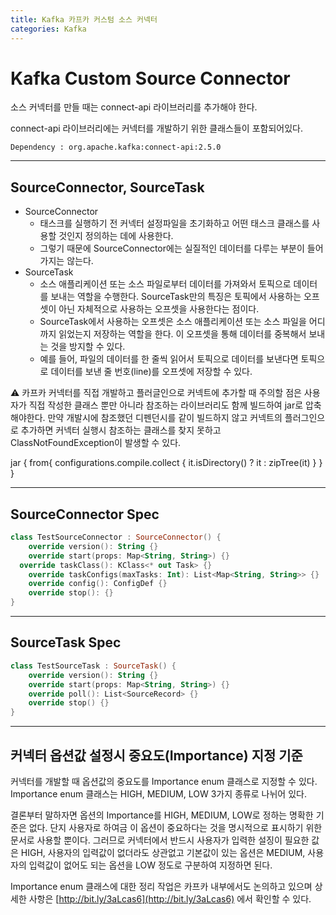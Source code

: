 ```yaml
---
title: Kafka 카프카 커스텀 소스 커넥터
categories: Kafka
---
```


# Kafka Custom Source Connector

소스 커넥터를 만들 때는 connect-api 라이브러리를 추가해야 한다.

connect-api 라이브러리에는 커넥터를 개발하기 위한 클래스들이 포함되어있다.

`Dependency : org.apache.kafka:connect-api:2.5.0`

---

## SourceConnector, SourceTask

- SourceConnector
    - 태스크를 실행하기 전 커넥터 설정파일을 초기화하고 어떤 태스크 클래스를 사용할 것인지 정의하는 데에 사용한다.
    - 그렇기 때문에 SourceConnector에는 실질적인 데이터를 다루는 부분이 들어가지는 않는다.
- SourceTask
    - 소스 애플리케이션 또는 소스 파일로부터 데이터를 가져와서 토픽으로 데이터를 보내는 역할을 수행한다. SourceTask만의 특징은 토픽에서 사용하는 오프셋이 아닌 자체적으로 사용하는 오프셋을 사용한다는 점이다.
    - SourceTask에서 사용하는 오프셋은 소스 애플리케이션 또는 소스 파일을 어디까지 읽었는지 저장하는 역할을 한다. 이 오프셋을 통해 데이터를 중복해서 보내는 것을 방지할 수 있다.
    - 예를 들어, 파일의 데이터를 한 줄씩 읽어서 토픽으로 데이터를 보낸다면 토픽으로 데이터를 보낸 줄 번호(line)를 오프셋에 저장할 수 있다.
    

<aside>
⚠️ 카프카 커넥터를 직접 개발하고 플러글인으로 커넥트에 추가할 때 주의할 점은 사용자가 직접 작성한 클래스 뿐만 아니라 참조하는 라이브러리도 함께 빌드하여 jar로 압축해야한다.
만약 개발시에 참조했던 디펜던시를 같이 빌드하지 않고 커넥트의 플러그인으로 추가하면 커넥터 실행시 참조하는 클래스를 찾지 못하고 ClassNotFoundException이 발생할 수 있다.

jar {
       from{
                configurations.compile.collect { it.isDirectory() ? it : zipTree(it) }
        }
}

</aside>

---

## SourceConnector Spec

```kotlin
class TestSourceConnector : SourceConnector() {
	override version(): String {}
	override start(props: Map<String, String>) {}
  override taskClass(): KClass<* out Task> {}
	override taskConfigs(maxTasks: Int): List<Map<String, String>> {}
	override config(): ConfigDef {}
	override stop(): {}
}
```

---

## SourceTask Spec

```kotlin
class TestSourceTask : SourceTask() {
	override version(): String {}
	override start(props: Map<String, String>) {}
	override poll(): List<SourceRecord> {}
	override stop() {}
}
```

---

## 커넥터 옵션값 설정시 중요도(Importance) 지정 기준

커넥터를 개발할 때 옵션값의 중요도를 Importance enum 클래스로 지정할 수 있다.
Importance enum 클래스는 HIGH, MEDIUM, LOW 3가지 종류로 나뉘어 있다.

결론부터 말하자면 옵션의 Importance를 HIGH, MEDIUM, LOW로 정하는 명확한 기준은 없다. 단지 사용자로 하여금 이 옵션이 중요하다는 것을 명시적으로 표시하기 위한 문서로 사용할 뿐이다.
그러므로 커넥터에서 반드시 사용자가 입력한 설징이 필요한 값은 HIGH, 사용자의 입력값이 없더라도 상관없고 기본값이 있는 옵션은 MEDIUM, 사용자의 입력값이 없어도 되는 옵션을 LOW 정도로 구분하여 지정하면 된다.

Importance enum 클래스에 대한 정리 작업은 카프카 내부에서도 논의하고 있으며 상세한 사항은 [http://bit.ly/3aLcas6](http://bit.ly/3aLcas6) 에서 확인할 수 있다.